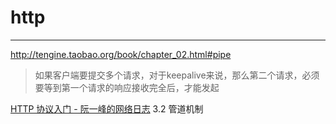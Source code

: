 # http

---
http://tengine.taobao.org/book/chapter_02.html#pipe

> 如果客户端要提交多个请求，对于keepalive来说，那么第二个请求，必须要等到第一个请求的响应接收完全后，才能发起

[HTTP 协议入门 - 阮一峰的网络日志](http://www.ruanyifeng.com/blog/2016/08/http.html) 3.2 管道机制
